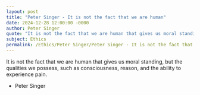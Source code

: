 ```yaml
---
layout: post
title: "Peter Singer - It is not the fact that we are human"
date: 2024-12-28 12:00:00 -0000
author: Peter Singer
quote: "It is not the fact that we are human that gives us moral standing, but the qualities we possess, such as consciousness, reason, and the ability to experience pain."
subject: Ethics
permalink: /Ethics/Peter Singer/Peter Singer - It is not the fact that we are human
---
```


It is not the fact that we are human that gives us moral standing, but the qualities we possess, such as consciousness, reason, and the ability to experience pain.

- Peter Singer
